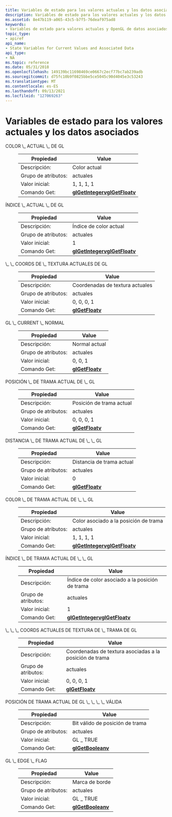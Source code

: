 ```yaml
---
title: Variables de estado para los valores actuales y los datos asociados
description: Variables de estado para los valores actuales y los datos asociados
ms.assetid: 8e47b119-a065-43c5-b7f5-76deaf975ad8
keywords:
- Variables de estado para valores actuales y OpenGL de datos asociados
topic_type:
- apiref
api_name:
- State Variables for Current Values and Associated Data
api_type:
- NA
ms.topic: reference
ms.date: 05/31/2018
ms.openlocfilehash: 149139bc11698469ce0667c2ecf77bc7ab239adb
ms.sourcegitcommit: d75fc10b9f0825bbe5ce5045c90d4045e3c53243
ms.translationtype: MT
ms.contentlocale: es-ES
ms.lasthandoff: 09/13/2021
ms.locfileid: "127069263"
---
```

# <a name="state-variables-for-current-values-and-associated-data"></a>Variables de estado para los valores actuales y los datos asociados

<dl> <dt><span id="GL_CURRENT_COLOR"></span><span id="gl_current_color"></span>COLOR \_ ACTUAL \_ DE GL</dt> <dd> 

| Propiedad | Value |
|------------------|----------------------------------------------------------------------------------------------------------------------|
| Descripción:     | Color actual                                                                                                        |
| Grupo de atributos: | actuales                                                                                                              |
| Valor inicial:   | 1, 1, 1, 1                                                                                                           |
| Comando Get:     | [**glGetIntegerv**](glgetintegerv.md)[**glGetFloatv**](glgetbooleanv--glgetdoublev--glgetfloatv--glgetintegerv.md) |



 

</dd> <dt><span id="GL_CURRENT_INDEX"></span><span id="gl_current_index"></span>ÍNDICE \_ ACTUAL \_ DE GL</dt> <dd> 

| Propiedad | Value |
|------------------|----------------------------------------------------------------------------------------------------------------------------------------------------------------|
| Descripción:     | Índice de color actual                                                                                                                                            |
| Grupo de atributos: | actuales                                                                                                                                                        |
| Valor inicial:   | 1                                                                                                                                                              |
| Comando Get:     | [**glGetIntegerv**](glgetbooleanv--glgetdoublev--glgetfloatv--glgetintegerv.md)[**glGetFloatv**](glgetbooleanv--glgetdoublev--glgetfloatv--glgetintegerv.md) |



 

</dd> <dt><span id="GL_CURRENT_TEXTURE_COORDS"></span><span id="gl_current_texture_coords"></span>\_ \_ COORDS DE \_ TEXTURA ACTUALES DE GL</dt> <dd> 

| Propiedad | Value |
|------------------|--------------------------------------------------------------------------------|
| Descripción:     | Coordenadas de textura actuales                                                    |
| Grupo de atributos: | actuales                                                                        |
| Valor inicial:   | 0, 0, 0, 1                                                                     |
| Comando Get:     | [**glGetFloatv**](glgetbooleanv--glgetdoublev--glgetfloatv--glgetintegerv.md) |



 

</dd> <dt><span id="GL_CURRENT_NORMAL"></span><span id="gl_current_normal"></span>GL \_ CURRENT \_ NORMAL</dt> <dd> 

| Propiedad | Value |
|------------------|--------------------------------------------------------------------------------|
| Descripción:     | Normal actual                                                                 |
| Grupo de atributos: | actuales                                                                        |
| Valor inicial:   | 0, 0, 1                                                                        |
| Comando Get:     | [**glGetFloatv**](glgetbooleanv--glgetdoublev--glgetfloatv--glgetintegerv.md) |



 

</dd> <dt><span id="GL_CURRENT_RASTER_POSITION"></span><span id="gl_current_raster_position"></span>POSICIÓN \_ DE TRAMA ACTUAL DE \_ GL</dt> <dd> 

| Propiedad | Value |
|------------------|--------------------------------------------------------------------------------|
| Descripción:     | Posición de trama actual                                                        |
| Grupo de atributos: | actuales                                                                        |
| Valor inicial:   | 0, 0, 0, 1                                                                     |
| Comando Get:     | [**glGetFloatv**](glgetbooleanv--glgetdoublev--glgetfloatv--glgetintegerv.md) |



 

</dd> <dt><span id="GL_CURRENT_RASTER_DISTANCE"></span><span id="gl_current_raster_distance"></span>DISTANCIA \_ DE TRAMA ACTUAL DE \_ \_ GL</dt> <dd> 

| Propiedad | Value |
|------------------|--------------------------------------------------------------------------------|
| Descripción:     | Distancia de trama actual                                                        |
| Grupo de atributos: | actuales                                                                        |
| Valor inicial:   | 0                                                                              |
| Comando Get:     | [**glGetFloatv**](glgetbooleanv--glgetdoublev--glgetfloatv--glgetintegerv.md) |



 

</dd> <dt><span id="GL_CURRENT_RASTER_COLOR"></span><span id="gl_current_raster_color"></span>COLOR \_ DE TRAMA ACTUAL DE \_ \_ GL</dt> <dd> 

| Propiedad | Value |
|------------------|----------------------------------------------------------------------------------------------------------------------------------------------------------------|
| Descripción:     | Color asociado a la posición de trama                                                                                                                          |
| Grupo de atributos: | actuales                                                                                                                                                        |
| Valor inicial:   | 1, 1, 1, 1                                                                                                                                                     |
| Comando Get:     | [**glGetIntegerv**](glgetbooleanv--glgetdoublev--glgetfloatv--glgetintegerv.md)[**glGetFloatv**](glgetbooleanv--glgetdoublev--glgetfloatv--glgetintegerv.md) |



 

</dd> <dt><span id="GL_CURRENT_RASTER_INDEX"></span><span id="gl_current_raster_index"></span>ÍNDICE \_ DE TRAMA ACTUAL DE \_ \_ GL</dt> <dd> 

| Propiedad | Value |
|------------------|----------------------------------------------------------------------------------------------------------------------------------------------------------------|
| Descripción:     | Índice de color asociado a la posición de trama                                                                                                                    |
| Grupo de atributos: | actuales                                                                                                                                                        |
| Valor inicial:   | 1                                                                                                                                                              |
| Comando Get:     | [**glGetIntegerv**](glgetbooleanv--glgetdoublev--glgetfloatv--glgetintegerv.md)[**glGetFloatv**](glgetbooleanv--glgetdoublev--glgetfloatv--glgetintegerv.md) |



 

</dd> <dt><span id="GL_CURRENT_RASTER_TEXTURE_COORDS"></span><span id="gl_current_raster_texture_coords"></span>\_ \_ \_ COORDS ACTUALES DE TEXTURA DE \_ TRAMA DE GL</dt> <dd> 

| Propiedad | Value |
|------------------|--------------------------------------------------------------------------------|
| Descripción:     | Coordenadas de textura asociadas a la posición de trama                            |
| Grupo de atributos: | actuales                                                                        |
| Valor inicial:   | 0, 0, 0, 1                                                                     |
| Comando Get:     | [**glGetFloatv**](glgetbooleanv--glgetdoublev--glgetfloatv--glgetintegerv.md) |



 

</dd> <dt><span id="GL_CURRENT_RASTER_POSITION_VALID"></span><span id="gl_current_raster_position_valid"></span>POSICIÓN DE TRAMA ACTUAL DE GL \_ \_ \_ \_ VÁLIDA</dt> <dd> 

| Propiedad | Value |
|------------------|----------------------------------------------------------------------------------|
| Descripción:     | Bit válido de posición de trama                                                        |
| Grupo de atributos: | actuales                                                                          |
| Valor inicial:   | GL \_ TRUE                                                                         |
| Comando Get:     | [**glGetBooleanv**](glgetbooleanv--glgetdoublev--glgetfloatv--glgetintegerv.md) |



 

</dd> <dt><span id="GL_EDGE_FLAG"></span><span id="gl_edge_flag"></span>GL \_ EDGE \_ FLAG</dt> <dd> 

| Propiedad | Value |
|------------------|----------------------------------------------------------------------------------|
| Descripción:     | Marca de borde                                                                        |
| Grupo de atributos: | actuales                                                                          |
| Valor inicial:   | GL \_ TRUE                                                                         |
| Comando Get:     | [**glGetBooleanv**](glgetbooleanv--glgetdoublev--glgetfloatv--glgetintegerv.md) |



 

</dd> </dl>

 

 




